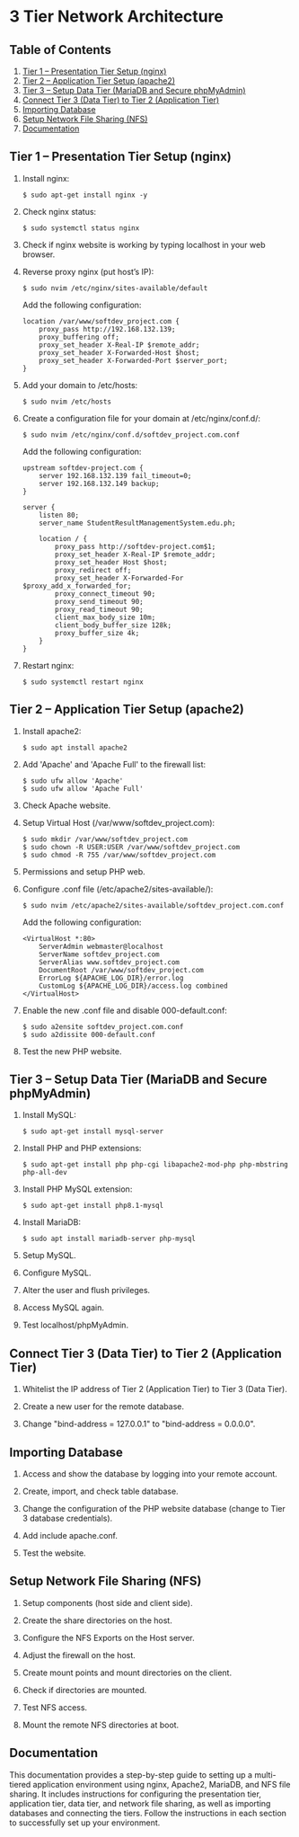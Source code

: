 # 3 Tier Network Architecture

## Table of Contents
1. [Tier 1 – Presentation Tier Setup (nginx)](#tier-1--presentation-tier-setup-nginx)
2. [Tier 2 – Application Tier Setup (apache2)](#tier-2--application-tier-setup-apache2)
3. [Tier 3 – Setup Data Tier (MariaDB and Secure phpMyAdmin)](#tier-3--setup-data-tier-mariadb-and-secure-phpmyadmin)
4. [Connect Tier 3 (Data Tier) to Tier 2 (Application Tier)](#connect-tier-3-data-tier-to-tier-2-application-tier)
5. [Importing Database](#importing-database)
6. [Setup Network File Sharing (NFS)](#setup-network-file-sharing-nfs)
7. [Documentation](#documentation)

## Tier 1 – Presentation Tier Setup (nginx)

1. Install nginx:
   ```
   $ sudo apt-get install nginx -y
   ```

2. Check nginx status:
   ```
   $ sudo systemctl status nginx
   ```

3. Check if nginx website is working by typing localhost in your web browser.

4. Reverse proxy nginx (put host’s IP):
   ```
   $ sudo nvim /etc/nginx/sites-available/default
   ```
   Add the following configuration:
   ```
   location /var/www/softdev_project.com {
       proxy_pass http://192.168.132.139;
       proxy_buffering off;
       proxy_set_header X-Real-IP $remote_addr;
       proxy_set_header X-Forwarded-Host $host;
       proxy_set_header X-Forwarded-Port $server_port;
   }
   ```

5. Add your domain to /etc/hosts:
   ```
   $ sudo nvim /etc/hosts
   ```

6. Create a configuration file for your domain at /etc/nginx/conf.d/:
   ```
   $ sudo nvim /etc/nginx/conf.d/softdev_project.com.conf
   ```
   Add the following configuration:
   ```
   upstream softdev-project.com {
       server 192.168.132.139 fail_timeout=0;
       server 192.168.132.149 backup;
   }

   server {
       listen 80;
       server_name StudentResultManagementSystem.edu.ph;

       location / {
           proxy_pass http://softdev-project.com$1;
           proxy_set_header X-Real-IP $remote_addr;
           proxy_set_header Host $host;
           proxy_redirect off;
           proxy_set_header X-Forwarded-For $proxy_add_x_forwarded_for;
           proxy_connect_timeout 90;
           proxy_send_timeout 90;
           proxy_read_timeout 90;
           client_max_body_size 10m;
           client_body_buffer_size 128k;
           proxy_buffer_size 4k;
       }
   }
   ```

7. Restart nginx:
   ```
   $ sudo systemctl restart nginx
   ```

## Tier 2 – Application Tier Setup (apache2)

1. Install apache2:
   ```
   $ sudo apt install apache2
   ```

2. Add 'Apache' and 'Apache Full' to the firewall list:
   ```
   $ sudo ufw allow 'Apache'
   $ sudo ufw allow 'Apache Full'
   ```

3. Check Apache website.

4. Setup Virtual Host (/var/www/softdev_project.com):
   ```
   $ sudo mkdir /var/www/softdev_project.com
   $ sudo chown -R USER:USER /var/www/softdev_project.com
   $ sudo chmod -R 755 /var/www/softdev_project.com
   ```

5. Permissions and setup PHP web.

6. Configure .conf file (/etc/apache2/sites-available/):
   ```
   $ sudo nvim /etc/apache2/sites-available/softdev_project.com.conf
   ```
   Add the following configuration:
   ```
   <VirtualHost *:80>
       ServerAdmin webmaster@localhost
       ServerName softdev_project.com
       ServerAlias www.softdev_project.com
       DocumentRoot /var/www/softdev_project.com
       ErrorLog ${APACHE_LOG_DIR}/error.log
       CustomLog ${APACHE_LOG_DIR}/access.log combined
   </VirtualHost>
   ```

7. Enable the new .conf file and disable 000-default.conf:
   ```
   $ sudo a2ensite softdev_project.com.conf
   $ sudo a2dissite 000-default.conf
   ```

8. Test the new PHP website.

## Tier 3 – Setup Data Tier (MariaDB and Secure phpMyAdmin)

1. Install MySQL:
   ```
   $ sudo apt-get install mysql-server
   ```

2. Install PHP and PHP extensions:
   ```
   $ sudo apt-get install php php-cgi libapache2-mod-php php-mbstring php-all-dev
   ```

3. Install PHP MySQL extension:
   ```
   $ sudo apt-get install php8.1-mysql
   ```

4. Install MariaDB:
   ```
   $ sudo apt install mariadb-server php-mysql
   ```

5. Setup MySQL.

6. Configure MySQL.

7. Alter the user and flush privileges.

8. Access MySQL again.

9. Test localhost/phpMyAdmin.

## Connect Tier 3 (Data Tier) to Tier 2 (Application Tier)

1. Whitelist the IP address of Tier 2 (Application Tier) to Tier 3 (Data Tier).

2. Create a new user for the remote database.

3. Change "bind-address = 127.0.0.1" to "bind-address = 0.0.0.0".

## Importing Database

1. Access and show the database by logging into your remote account.

2. Create, import, and check table database.

3. Change the configuration of the PHP website database (change to Tier 3 database credentials).

4. Add include apache.conf.

5. Test the website.

## Setup Network File Sharing (NFS)

1. Setup components (host side and client side).

2. Create the share directories on the host.

3. Configure the NFS Exports on the Host server.

4. Adjust the firewall on the host.

5. Create mount points and mount directories on the client.

6. Check if directories are mounted.

7. Test NFS access.

8. Mount the remote NFS directories at boot.

## Documentation

This documentation provides a step-by-step guide to setting up a multi-tiered application environment using nginx, Apache2, MariaDB, and NFS file sharing. It includes instructions for configuring the presentation tier, application tier, data tier, and network file sharing, as well as importing databases and connecting the tiers. Follow the instructions in each section to successfully set up your environment.
